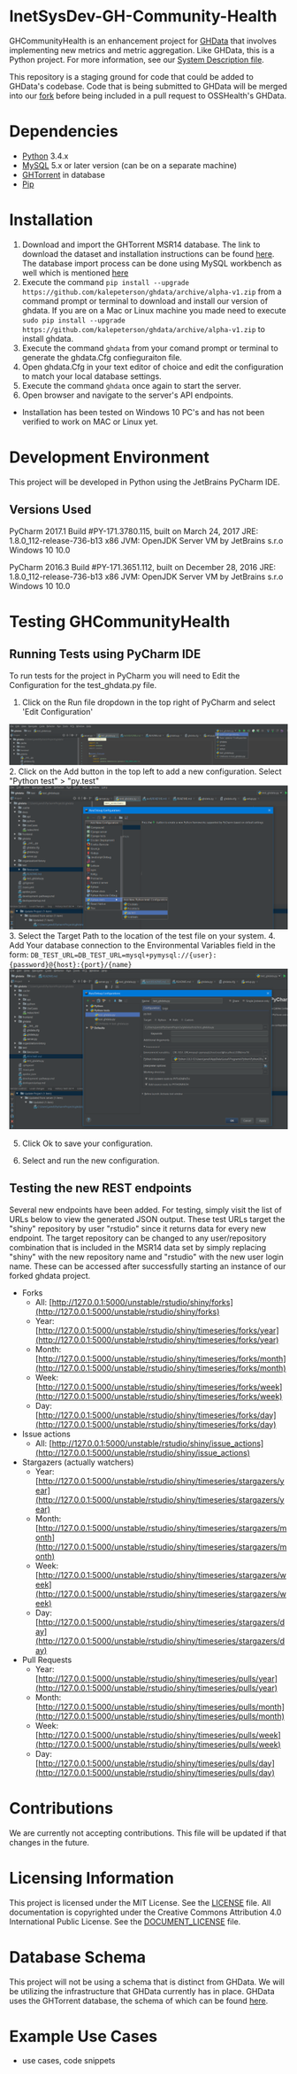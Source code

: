 # InetSysDev-GH-Community-Health
GHCommunityHealth is an enhancement project for [GHData](https://github.com/OSSHealth/ghdata) that
involves implementing new metrics and metric aggregation.  Like GHData, this is a Python project. 
For more information, see our
[System Description file](SystemDescription.md).

This repository is a staging ground for
code that could be added to GHData's codebase.  Code that is being submitted to GHData will be merged
into our [fork](https://github.com/kalepeterson/ghdata) before being included in a pull request to
OSSHealth's GHData.

# Dependencies
* [Python](https://www.python.org/downloads/) 3.4.x
* [MySQL](https://dev.mysql.com/downloads/) 5.x or later version (can be on a separate machine)
* [GHTorrent](http://ghtorrent.org/) in database
* [Pip](https://pip.pypa.io/en/stable/installing/)

# Installation
1. Download and import the GHTorrent MSR14 database. The link to download the dataset and installation instructions can be found [here](http://ghtorrent.org/msr14.html). The database import process can be done using MySQL workbench as well which is mentioned [here](https://github.com/OSSHealth/ghdata#step-3-optional-if-you-are-able-to-get-the-full-database---install-a-small-local-testing-database)
2. Execute the command `pip install --upgrade https://github.com/kalepeterson/ghdata/archive/alpha-v1.zip` from a command prompt or terminal to download and install our version of ghdata. If you are on a Mac or Linux machine you made need to execute `sudo pip install --upgrade https://github.com/kalepeterson/ghdata/archive/alpha-v1.zip` to install ghdata.
3. Execute the command `ghdata` from your comand prompt or terminal to generate the ghdata.Cfg confieguraiton file.
4. Open ghdata.Cfg in your text editor of choice and edit the configuration to match your local database settings.
5. Execute the command `ghdata` once again to start the server.
6. Open browser and navigate to the server's API endpoints.

* Installation has been tested on Windows 10 PC's and has not been verified to work on MAC or Linux yet.

# Development Environment
This project will be developed in Python using the JetBrains PyCharm IDE.

## Versions Used
PyCharm 2017.1 
Build #PY-171.3780.115, built on March 24, 2017 
JRE: 1.8.0_112-release-736-b13 x86 
JVM: OpenJDK Server VM by JetBrains s.r.o 
Windows 10 10.0

PyCharm 2016.3 
Build #PY-171.3651.112, built on December 28, 2016 
JRE: 1.8.0_112-release-736-b13 x86 
JVM: OpenJDK Server VM by JetBrains s.r.o 
Windows 10 10.0

# Testing GHCommunityHealth
## Running Tests using PyCharm IDE

To run tests for the project in PyCharm you will need to Edit the Configuration for the test_ghdata.py file.

1. Click on the Run file dropdown in the top right of PyCharm and select 'Edit Configuration'

![Edit Configuration Location](https://raw.githubusercontent.com/kalepeterson/ghdata/dev/test/Resources/Doc_PyCharmTest_1.png "Edit Configuration")
2. Click on the Add button in the top left to add a new configuration. Select "Python test" \> "py.test"
![Py.Test Setup](https://raw.githubusercontent.com/kalepeterson/ghdata/dev/test/Resources/Doc_PyCharmTest_2.png "Test Setup")
3. Select the Target Path to the location of the test file on your system.
4. Add Your database connection to the Environmental Variables field in the form: `DB_TEST_URL=DB_TEST_URL=mysql+pymysql://{user}:{password}@{host}:{port}/{name}`
![Py.Test Configuration](https://raw.githubusercontent.com/kalepeterson/ghdata/dev/test/Resources/Doc_PyCharmTest_3.png "Test Configuration")

5. Click Ok to save your configuration.

6. Select and run the new configuration.

## Testing the new REST endpoints

Several new endpoints have been added.
For testing, simply visit the list of URLs below to view the generated JSON output.
These test URLs target the "shiny" repository by user "rstudio" since it returns data for every new endpoint.
The target repository can be changed to any user/repository combination that is included in the MSR14 data set by simply 
replacing "shiny" with the new repository name and "rstudio" with the new user login name.
These can be accessed after successfully starting an instance of our forked ghdata project.

* Forks
    * All: [http://127.0.0.1:5000/unstable/rstudio/shiny/forks](http://127.0.0.1:5000/unstable/rstudio/shiny/forks)
    * Year: [http://127.0.0.1:5000/unstable/rstudio/shiny/timeseries/forks/year](http://127.0.0.1:5000/unstable/rstudio/shiny/timeseries/forks/year)
    * Month: [http://127.0.0.1:5000/unstable/rstudio/shiny/timeseries/forks/month](http://127.0.0.1:5000/unstable/rstudio/shiny/timeseries/forks/month)
    * Week: [http://127.0.0.1:5000/unstable/rstudio/shiny/timeseries/forks/week](http://127.0.0.1:5000/unstable/rstudio/shiny/timeseries/forks/week)
    * Day: [http://127.0.0.1:5000/unstable/rstudio/shiny/timeseries/forks/day](http://127.0.0.1:5000/unstable/rstudio/shiny/timeseries/forks/day)
* Issue actions
    * All: [http://127.0.0.1:5000/unstable/rstudio/shiny/issue_actions](http://127.0.0.1:5000/unstable/rstudio/shiny/issue_actions)
* Stargazers (actually watchers)
    * Year: [http://127.0.0.1:5000/unstable/rstudio/shiny/timeseries/stargazers/year](http://127.0.0.1:5000/unstable/rstudio/shiny/timeseries/stargazers/year)
    * Month: [http://127.0.0.1:5000/unstable/rstudio/shiny/timeseries/stargazers/month](http://127.0.0.1:5000/unstable/rstudio/shiny/timeseries/stargazers/month)
    * Week: [http://127.0.0.1:5000/unstable/rstudio/shiny/timeseries/stargazers/week](http://127.0.0.1:5000/unstable/rstudio/shiny/timeseries/stargazers/week)
    * Day: [http://127.0.0.1:5000/unstable/rstudio/shiny/timeseries/stargazers/day](http://127.0.0.1:5000/unstable/rstudio/shiny/timeseries/stargazers/day)
* Pull Requests
    * Year: [http://127.0.0.1:5000/unstable/rstudio/shiny/timeseries/pulls/year](http://127.0.0.1:5000/unstable/rstudio/shiny/timeseries/pulls/year)
    * Month: [http://127.0.0.1:5000/unstable/rstudio/shiny/timeseries/pulls/month](http://127.0.0.1:5000/unstable/rstudio/shiny/timeseries/pulls/month)
    * Week: [http://127.0.0.1:5000/unstable/rstudio/shiny/timeseries/pulls/week](http://127.0.0.1:5000/unstable/rstudio/shiny/timeseries/pulls/week)
    * Day: [http://127.0.0.1:5000/unstable/rstudio/shiny/timeseries/pulls/day](http://127.0.0.1:5000/unstable/rstudio/shiny/timeseries/pulls/day)


# Contributions
We are currently not accepting contributions.  This file will be updated if that changes in the future.

# Licensing Information
This project is licensed under the MIT License.
See the [LICENSE](LICENSE) file.
All documentation is copyrighted under the Creative Commons Attribution 4.0 International Public License.
See the [DOCUMENT_LICENSE](DOCUMENT_LICENSE) file.

# Database Schema
This project will not be using a schema that is distinct from GHData.
We will be utilizing the infrastructure that GHData currently has in place.
GHData uses the GHTorrent database, the schema of which can be found [here](http://ghtorrent.org/files/schema.png).

# Example Use Cases
* use cases, code snippets

